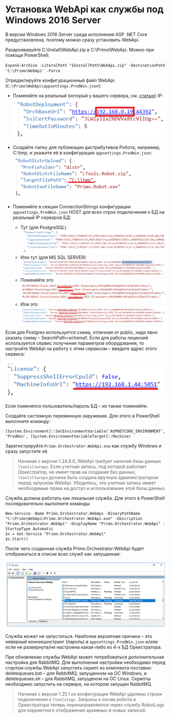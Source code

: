 # Установка WebApi как службы под Windows 2016 Server

В версии Windows 2016 Server среда исполнения ASP .NET Core предустановлена, поэтому можно сразу установить WebApi. 

Разархивируйте C:\Install\WebApi.zip в C:\Primo\WebApi. Можно при помощи PowerShell:

`Expand-Archive -LiteralPath "$InstallPath\WebApi.zip" -DestinationPath 'C:\Primo\WebApi' -Force`

Отредактируйте конфигурационный файл WebApi (`C:\Primo\WebApi\appsettings.ProdWin.json`):  

- Поменяйте на реальный (который у вашего сервера, см. [статью]([../../install/windows/nginx-windows.md](http://docs.primo-rpa.ru/primo-rpa/orchestrator-new/install/windows/nginx-windows))) IP:  
![](../../resources/install/windows/webapi-1.PNG)

- Создайте папку для публикации дистрибутивов Робота, например, C:\tmp, и укажите её в конфигурации `appsettings.ProdWin.json`:  
![](../../resources/install/windows/webapi-2.PNG)

- Поменяйте в секции ConnectionStrings конфигурации `appsettings.ProdWin.json` HOST для всех строк подключения к БД на реальный IP серверов БД:
    - Тут (для PostgreSQL)  
    ![](../../resources/install/windows/webapi-3.PNG)  
    - Или тут (для MS SQL SERVER)  
    ![](../../resources/install/windows/webapi-4.PNG)  
    - Поменяйте это   
    ![](../../resources/install/windows/webapi-5.PNG)  
    - Или это  
    ![](../../resources/install/windows/webapi-6.PNG)

Если для Postgres используется схема, отличная от public, надо явно указать схему –  SearchPath=schema1.
Если для работы лицензий используется сервис получения параметров оборудования, то настройте WebApi на работу с этим сервисом – введите адрес этого сервиса:

![](../../resources/install/windows/webapi-7.PNG)

Если поменялся пользователь/пароль БД – их также поменяйте.

Создайте системную переменную окружения. Для этого в PowerShell выполните команду:  
```
[System.Environment]::SetEnvironmentVariable('ASPNETCORE_ENVIRONMENT', 'ProdWin', [System.EnvironmentVariableTarget]::Machine)
```
Зарегистрируйте `Primo.Orchestrator.WebApi.exe` как службу Windows и сразу запустите её. 

> Начиная с версии 1.24.8.0, WebApi требует наличия базы данных `ltoolsltwrepo`. Если учетная запись, под которой работает Оркестратор, не имеет прав на создание баз данных, `ltoolsltwrepo`
должна быть создана вручную администратором перед запуском WebApi. Убедитесь, что учетная запись имеет необходимые права на доступ и использование этой базы данных.

Служба должна работать как локальная служба. Для этого в PowerShell последовательно выполните команды:
```
New-Service -Name Primo.Orchestrator.WebApi -BinaryPathName "C:\Primo\WebApi\Primo.Orchestrator.WebApi.exe" -Description "Primo.Orchestrator.WebApi" -DisplayName "Primo.Orchestrator.WebApi" -StartupType Automatic 
$s = Get-Service "Primo.Orchestrator.WebApi"
$s.Start()
```
После чего созданная служба Primo.Orchestrator.WebApi будет отображаться в списке всех служб как запущенная:

![](../../resources/install/windows/webapi-8.PNG)

Служба может не запуститься. Наиболее вероятная причина – это неверный коннекшнстринг (пароль) в `appsettings.ProdWin.json` и/или если не развернута/не настроена какая-либо из 4-х БД Оркестратора.

При обновлении службы WebApi может потребоваться дополнительная настройка для RabbitMQ. Для выполнения настройки необходимо перед стартом службы WebApi запустить скрипт из комплекта поставки: deletequeues.bat – для RabbitMQ, запущенном на ОС Windows, и deletequeues.sh – для RabbitMQ, запущеном на ОС Linux. Скрипты необходимо запустить на сервере, на котором запущен RabbitMQ. 

> Начиная с версии 1.25.1 из конфигурации WebApi удалены строки подключения к `ltoolslogs`. Запросы к логам робота и Оркестратора теперь перенаправляются через службу RobotLogs для корректного отображения архивных и новых записей.

